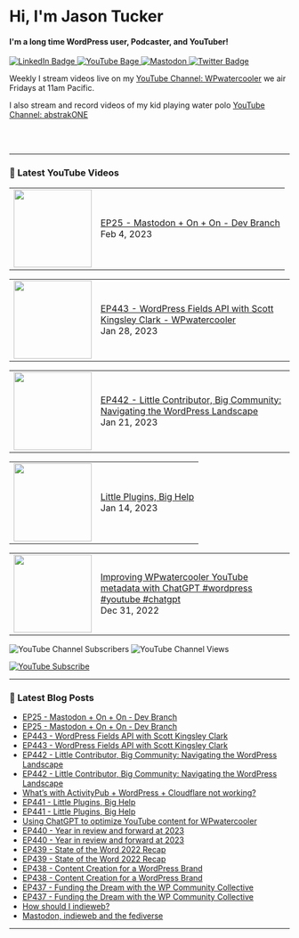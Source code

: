 # Hi, I'm Jason Tucker

#### I'm a long time WordPress user, Podcaster, and YouTuber!

<div id="badges">
  <a href="https://linkedin.com/jasontucker">
    <img src="https://img.shields.io/badge/LinkedIn-blue?style=for-the-badge&logo=linkedin&logoColor=white" alt="LinkedIn Badge"/>
  </a>
  <a href="https://youtube.com/wpwatercooler">
    <img src="https://img.shields.io/youtube/channel/views/UCJwt6pUOwhJgmcJ9j-uS5Jw?label=YouTube&logo=YOUTUBE&style=for-the-badge" alt="YouTube Bage">
  </a>
  <a href="https://simian.rodeo/@jasontucker">
<img alt="Mastodon" src="https://img.shields.io/mastodon/follow/109265629430158597?domain=https%3A%2F%2Fsimian.rodeo&label=Follow%20%40jasontucker%40simianrodeo%20on%20Mastodon&logo=mastodon&style=for-the-badge">
  </a>
  <a href="https://twitter.com/jasontucker">
    <img src="https://img.shields.io/badge/Twitter-blue?style=for-the-badge&logo=twitter&logoColor=white" alt="Twitter Badge"/>
  </a>
</div>


Weekly I stream videos live on my [YouTube Channel: WPwatercooler](https://youtube.com/wpwatercooler) we air Fridays at 11am Pacific.

I also stream and record videos of my kid playing water polo [YouTube Channel: abstrakONE](https://youtube.com/abstrakone)



<br />
<br />

---

### 🎥 Latest YouTube Videos

<!-- YOUTUBE:START --><table><tr><td><a href="https://www.youtube.com/watch?v=c0t-mgwv6Kc"><img width="140px" src="https://i.ytimg.com/vi/c0t-mgwv6Kc/mqdefault.jpg"></a></td>
<td><a href="https://www.youtube.com/watch?v=c0t-mgwv6Kc">EP25 - Mastodon + On + On - Dev Branch</a><br/>Feb 4, 2023</td></tr></table>
<table><tr><td><a href="https://www.youtube.com/watch?v=NYAslrYgs8s"><img width="140px" src="https://i.ytimg.com/vi/NYAslrYgs8s/mqdefault.jpg"></a></td>
<td><a href="https://www.youtube.com/watch?v=NYAslrYgs8s">EP443 - WordPress Fields API with Scott Kingsley Clark - WPwatercooler</a><br/>Jan 28, 2023</td></tr></table>
<table><tr><td><a href="https://www.youtube.com/watch?v=Sfln2Kpnllk"><img width="140px" src="https://i.ytimg.com/vi/Sfln2Kpnllk/mqdefault.jpg"></a></td>
<td><a href="https://www.youtube.com/watch?v=Sfln2Kpnllk">EP442 - Little Contributor, Big Community: Navigating the WordPress Landscape</a><br/>Jan 21, 2023</td></tr></table>
<table><tr><td><a href="https://www.youtube.com/watch?v=_OnYhhePrDQ"><img width="140px" src="https://i.ytimg.com/vi/_OnYhhePrDQ/mqdefault.jpg"></a></td>
<td><a href="https://www.youtube.com/watch?v=_OnYhhePrDQ">Little Plugins, Big Help</a><br/>Jan 14, 2023</td></tr></table>
<table><tr><td><a href="https://www.youtube.com/watch?v=uYYPsSMCOWA"><img width="140px" src="https://i.ytimg.com/vi/uYYPsSMCOWA/mqdefault.jpg"></a></td>
<td><a href="https://www.youtube.com/watch?v=uYYPsSMCOWA">Improving WPwatercooler YouTube metadata with ChatGPT #wordpress #youtube #chatgpt</a><br/>Dec 31, 2022</td></tr></table>
<!-- YOUTUBE:END -->


![YouTube Channel Subscribers](https://img.shields.io/youtube/channel/subscribers/UCJwt6pUOwhJgmcJ9j-uS5Jw?style=social)
![YouTube Channel Views](https://img.shields.io/youtube/channel/views/UCJwt6pUOwhJgmcJ9j-uS5Jw?style=social)
<br />

[![YouTube Subscribe](https://img.shields.io/badge/YouTube_@wpwatercooler-SUBSCRIBE-red?logo=youtube&style=for-the-badge&logoColor=red)](https://www.youtube.com/wpwatercooler?sub_confirmation=1) 




---

### 📑 Latest Blog Posts

<!-- BLOG-POST-LIST:START -->
- [EP25 - Mastodon + On + On - Dev Branch](https://wpwatercooler.com/devbranch/ep25-mastodon-on-on-dev-branch/)
- [EP25 - Mastodon + On + On - Dev Branch](https://wpwatercooler.com/devbranch/ep25-mastodon-on-on-dev-branch/)
- [EP443 - WordPress Fields API with Scott Kingsley Clark](https://wpwatercooler.com/wpwatercooler/ep443-wordpress-fields-api-with-scott-kingsley-clark/)
- [EP443 - WordPress Fields API with Scott Kingsley Clark](https://wpwatercooler.com/wpwatercooler/ep443-wordpress-fields-api-with-scott-kingsley-clark/)
- [EP442 - Little Contributor, Big Community: Navigating the WordPress Landscape](https://wpwatercooler.com/wpwatercooler/ep442-little-contributor-big-community-navigating-the-wordpress-landscape/)
- [EP442 - Little Contributor, Big Community: Navigating the WordPress Landscape](https://wpwatercooler.com/wpwatercooler/ep442-little-contributor-big-community-navigating-the-wordpress-landscape/)
- [What’s with ActivityPub + WordPress + Cloudflare not working?](https://jasontucker.blog/14308/whats-with-activitypub-wordpress-cloudflare-not-working)
- [EP441 - Little Plugins, Big Help](https://wpwatercooler.com/wpwatercooler/ep441-little-plugins-big-help/)
- [EP441 - Little Plugins, Big Help](https://wpwatercooler.com/wpwatercooler/ep441-little-plugins-big-help/)
- [Using ChatGPT to optimize YouTube content for WPwatercooler](https://jasontucker.blog/14252/using-chatgpt-to-optimize-youtube-content-for-wpwatercooler)
- [EP440 - Year in review and forward at 2023](https://wpwatercooler.com/wpwatercooler/ep440-year-in-review-and-forward-at-2023/)
- [EP440 - Year in review and forward at 2023](https://wpwatercooler.com/wpwatercooler/ep440-year-in-review-and-forward-at-2023/)
- [EP439 - State of the Word 2022 Recap](https://wpwatercooler.com/wpwatercooler/ep439-state-of-the-word-2022-recap/)
- [EP439 - State of the Word 2022 Recap](https://wpwatercooler.com/wpwatercooler/ep439-state-of-the-word-2022-recap/)
- [EP438 - Content Creation for a WordPress Brand](https://wpwatercooler.com/wpwatercooler/ep437-content-creation-for-a-wordpress-brand/)
- [EP438 - Content Creation for a WordPress Brand](https://wpwatercooler.com/wpwatercooler/ep437-content-creation-for-a-wordpress-brand/)
- [EP437 - Funding the Dream with the WP Community Collective](https://wpwatercooler.com/wpwatercooler/ep437-funding-the-dream-with-the-wp-community-collective/)
- [EP437 - Funding the Dream with the WP Community Collective](https://wpwatercooler.com/wpwatercooler/ep437-funding-the-dream-with-the-wp-community-collective/)
- [How should I indieweb?](https://jasontucker.blog/14193/how-should-i-indieweb)
- [Mastodon, indieweb and the fediverse](https://jasontucker.blog/14183/mastodon-indieweb-and-the-fediverse)
<!-- BLOG-POST-LIST:END -->


---
